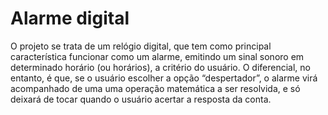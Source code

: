 # Alarme digital
 
O projeto se trata de um relógio digital, que tem como principal característica funcionar como um alarme, emitindo um sinal sonoro em determinado horário (ou horários), a critério do usuário.
O diferencial, no entanto, é que, se o usuário escolher a opção “despertador”, o alarme virá acompanhado de uma uma operação matemática a ser resolvida, e só deixará de tocar quando o usuário acertar a resposta da conta.
